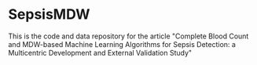 # SepsisMDW
 This is the code and data repository for the article "Complete Blood Count and MDW-based Machine Learning Algorithms for Sepsis Detection: a Multicentric Development and External Validation Study"
